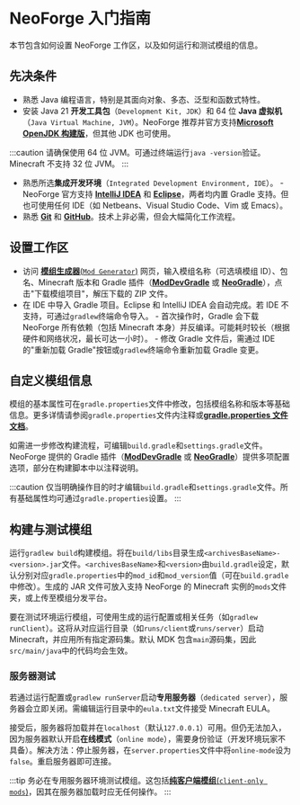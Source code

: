 ﻿# NeoForge 入门指南

本节包含如何设置 NeoForge 工作区，以及如何运行和测试模组的信息。

## 先决条件

- 熟悉 Java 编程语言，特别是其面向对象、多态、泛型和函数式特性。
- 安装 Java 21 **开发工具包**（`Development Kit, JDK`）和 64 位 **Java 虚拟机**（`Java Virtual Machine, JVM`）。NeoForge 推荐并官方支持[**Microsoft OpenJDK 构建版**][jdk]，但其他 JDK 也可使用。

:::caution
请确保使用 64 位 JVM。可通过终端运行`java -version`验证。Minecraft 不支持 32 位 JVM。
:::

- 熟悉所选**集成开发环境**（`Integrated Development Environment, IDE`）。
      - NeoForge 官方支持 [**IntelliJ IDEA**][intellij] 和 [**Eclipse**][eclipse]，两者均内置 Gradle 支持。但也可使用任何 IDE（如 Netbeans、Visual Studio Code、Vim 或 Emacs）。
- 熟悉 [**Git**][git] 和 [**GitHub**][github]。技术上非必需，但会大幅简化工作流程。

## 设置工作区

- 访问 [**模组生成器**(`Mod Generator`)][modgen] 网页，输入模组名称（可选填模组 ID）、包名、Minecraft 版本和 Gradle 插件（[**ModDevGradle**][mdg] 或 [**NeoGradle**][ng]），点击"下载模组项目"，解压下载的 ZIP 文件。
- 在 IDE 中导入 Gradle 项目。Eclipse 和 IntelliJ IDEA 会自动完成。若 IDE 不支持，可通过`gradlew`终端命令导入。
      - 首次操作时，Gradle 会下载 NeoForge 所有依赖（包括 Minecraft 本身）并反编译。可能耗时较长（根据硬件和网络状况，最长可达一小时）。
      - 修改 Gradle 文件后，需通过 IDE 的"重新加载 Gradle"按钮或`gradlew`终端命令重新加载 Gradle 变更。

## 自定义模组信息

模组的基本属性可在`gradle.properties`文件中修改，包括模组名称和版本等基础信息。更多详情请参阅`gradle.properties`文件内注释或[**gradle.properties 文件文档**][properties]。

如需进一步修改构建流程，可编辑`build.gradle`和`settings.gradle`文件。NeoForge 提供的 Gradle 插件（[**ModDevGradle**][mdg] 或 [**NeoGradle**][ng]）提供多项配置选项，部分在构建脚本中以注释说明。

:::caution
仅当明确操作目的时才编辑`build.gradle`和`settings.gradle`文件。所有基础属性均可通过`gradle.properties`设置。
:::

## 构建与测试模组

运行`gradlew build`构建模组。将在`build/libs`目录生成`<archivesBaseName>-<version>.jar`文件。`<archivesBaseName>`和`<version>`由`build.gradle`设定，默认分别对应`gradle.properties`中的`mod_id`和`mod_version`值（可在`build.gradle`中修改）。生成的 JAR 文件可放入支持 NeoForge 的 Minecraft 实例的`mods`文件夹，或上传至模组分发平台。

要在测试环境运行模组，可使用生成的运行配置或相关任务（如`gradlew runClient`）。这将从对应运行目录（如`runs/client`或`runs/server`）启动 Minecraft，并应用所有指定源码集。默认 MDK 包含`main`源码集，因此`src/main/java`中的代码均会生效。

### 服务器测试

若通过运行配置或`gradlew runServer`启动**专用服务器**（`dedicated server`），服务器会立即关闭。需编辑运行目录中的`eula.txt`文件接受 Minecraft EULA。

接受后，服务器将加载并在`localhost`（默认`127.0.0.1`）可用。但仍无法加入，因为服务器默认开启**在线模式**（`online mode`），需要身份验证（开发环境玩家不具备）。解决方法：停止服务器，在`server.properties`文件中将`online-mode`设为`false`。重启服务器即可连接。

:::tip
务必在专用服务器环境测试模组。这包括[**纯客户端模组**(`client-only mods`)][client]，因其在服务器加载时应无任何操作。
:::

[client]: ../concepts/sides.md
[eclipse]: https://www.eclipse.org/downloads/
[git]: https://www.git-scm.com/
[github]: https://github.com/
[intellij]: https://www.jetbrains.com/idea/
[jdk]: https://learn.microsoft.com/en-us/java/openjdk/download#openjdk-21
[mdg]: https://github.com/neoforged/ModDevGradle
[modgen]: https://neoforged.net/mod-generator/
[ng]: https://github.com/neoforged/NeoGradle
[properties]: modfiles.md#gradleproperties